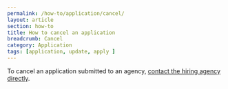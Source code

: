 ```yaml
---
permalink: /how-to/application/cancel/
layout: article
section: how-to
title: How to cancel an application
breadcrumb: Cancel
category: Application
tags: [application, update, apply ]
---
```


To cancel an application submitted to an agency, [contact the hiring agency directly](../agency/contact/).